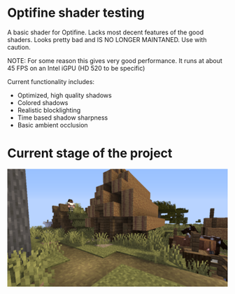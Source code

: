 # Optifine shader testing
A basic shader for Optifine. Lacks most decent features of the good shaders. Looks pretty bad and IS NO LONGER MAINTANED. Use with caution.

NOTE: For some reason this gives very good performance. It runs at about 45 FPS on an Intel iGPU (HD 520 to be specific)

Current functionality includes:
- Optimized, high quality shadows
- Colored shadows
- Realistic blocklighting
- Time based shadow sharpness
- Basic ambient occlusion

# Current stage of the project

![screenshot](./main.png)
